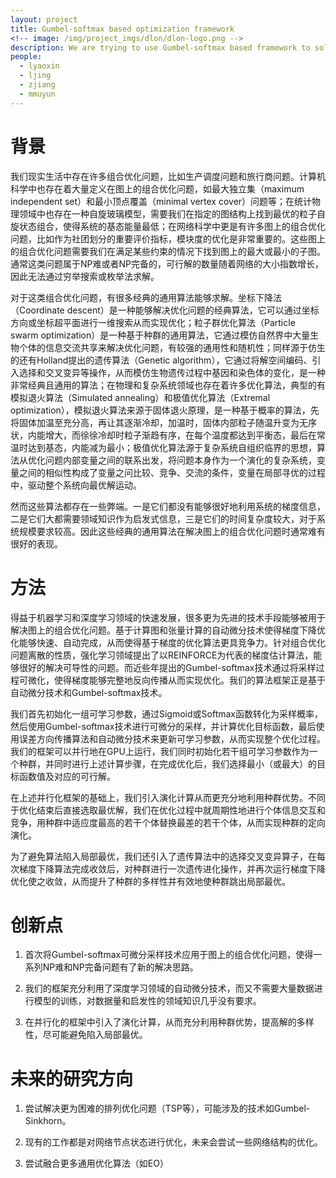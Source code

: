 ```yaml
---
layout: project
title: Gumbel-softmax based optimization framework
<!-- image: /img/project_imgs/dlon/dlon-logo.png -->
description: We are trying to use Gumbel-softmax based framework to solve many discrete optimization problems, especially combinatorial optimization problems on graphs.
people:
  - lyaoxin
  - ljing
  - zjiang
  - mmuyun
---
```


# 背景
我们现实生活中存在许多组合优化问题，比如生产调度问题和旅行商问题。计算机科学中也存在着大量定义在图上的组合优化问题，如最大独立集（maximum independent set）和最小顶点覆盖（minimal vertex cover）问题等；在统计物理领域中也存在一种自旋玻璃模型，需要我们在指定的图结构上找到最优的粒子自旋状态组合，使得系统的基态能量最低；在网络科学中更是有许多图上的组合优化问题，比如作为社团划分的重要评价指标，模块度的优化是非常重要的。这些图上的组合优化问题需要我们在满足某些约束的情况下找到图上的最大或最小的子图。通常这类问题属于NP难或者NP完备的，可行解的数量随着网络的大小指数增长，因此无法通过穷举搜索或枚举法求解。


对于这类组合优化问题，有很多经典的通用算法能够求解。坐标下降法（Coordinate descent）是一种能够解决优化问题的经典算法，它可以通过坐标方向或坐标超平面进行一维搜索从而实现优化；粒子群优化算法（Particle swarm optimization）是一种基于种群的通用算法，它通过模仿自然界中大量生物个体的信息交流共享来解决优化问题，有较强的通用性和随机性；同样源于仿生的还有Holland提出的遗传算法（Genetic algorithm），它通过将解空间编码、引入选择和交叉变异等操作，从而模仿生物遗传过程中基因和染色体的变化，是一种非常经典且通用的算法；在物理和复杂系统领域也存在着许多优化算法，典型的有模拟退火算法（Simulated annealing）和极值优化算法（Extremal optimization），模拟退火算法来源于固体退火原理，是一种基于概率的算法，先将固体加温至充分高，再让其逐渐冷却，加温时，固体内部粒子随温升变为无序状，内能增大，而徐徐冷却时粒子渐趋有序，在每个温度都达到平衡态，最后在常温时达到基态，内能减为最小；极值优化算法源于复杂系统自组织临界的思想，算法从优化问题内部变量之间的联系出发，将问题本身作为一个演化的复杂系统，变量之间的相似性构成了变量之问比较、竞争、交流的条件，变量在局部寻优的过程中，驱动整个系统向最优解运动。


然而这些算法都存在一些弊端。一是它们都没有能够很好地利用系统的梯度信息，二是它们大都需要领域知识作为启发式信息，三是它们的时间复杂度较大，对于系统规模要求较高。因此这些经典的通用算法在解决图上的组合优化问题时通常难有很好的表现。

# 方法

得益于机器学习和深度学习领域的快速发展，很多更为先进的技术手段能够被用于解决图上的组合优化问题。基于计算图和张量计算的自动微分技术使得梯度下降优化能够快速、自动完成，从而使得基于梯度的优化算法更具竞争力。针对组合优化问题离散的性质，强化学习领域提出了以REINFORCE为代表的梯度估计算法，能够很好的解决可导性的问题。而近些年提出的Gumbel-softmax技术通过将采样过程可微化，使得梯度能够完整地反向传播从而实现优化。我们的算法框架正是基于自动微分技术和Gumbel-softmax技术。


我们首先初始化一组可学习参数，通过Sigmoid或Softmax函数转化为采样概率，然后使用Gumbel-softmax技术进行可微分的采样，并计算优化目标函数，最后使用误差方向传播算法和自动微分技术来更新可学习参数，从而实现整个优化过程。我们的框架可以并行地在GPU上运行，我们同时初始化若干组可学习参数作为一个种群，并同时进行上述计算步骤，在完成优化后，我们选择最小（或最大）的目标函数值及对应的可行解。


在上述并行化框架的基础上，我们引入演化计算从而更充分地利用种群优势。不同于优化结束后直接选取最优解，我们在优化过程中就周期性地进行个体信息交互和竞争，用种群中适应度最高的若干个体替换最差的若干个体，从而实现种群的定向演化。


为了避免算法陷入局部最优，我们还引入了遗传算法中的选择交叉变异算子，在每次梯度下降算法完成收敛后，对种群进行一次遗传进化操作，并再次运行梯度下降优化使之收敛，从而提升了种群的多样性并有效地使种群跳出局部最优。

# 创新点
1. 首次将Gumbel-softmax可微分采样技术应用于图上的组合优化问题，使得一系列NP难和NP完备问题有了新的解决思路。


2. 我们的框架充分利用了深度学习领域的自动微分技术，而又不需要大量数据进行模型的训练，对数据量和启发性的领域知识几乎没有要求。


3. 在并行化的框架中引入了演化计算，从而充分利用种群优势，提高解的多样性，尽可能避免陷入局部最优。

# 未来的研究方向
1. 尝试解决更为困难的排列优化问题（TSP等），可能涉及的技术如Gumbel-Sinkhorn。


2. 现有的工作都是对网络节点状态进行优化，未来会尝试一些网络结构的优化。


3. 尝试融合更多通用优化算法（如EO）